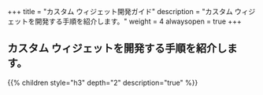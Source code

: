 +++
title = "カスタム ウィジェット開発ガイド"
description = "カスタム ウィジェットを開発する手順を紹介します。"
weight = 4
alwaysopen = true
+++

## カスタム ウィジェットを開発する手順を紹介します。

{{% children style="h3" depth="2" description="true" %}}


